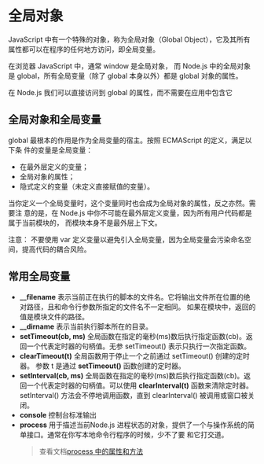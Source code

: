 # 全局对象

JavaScript 中有一个特殊的对象，称为全局对象（Global Object），它及其所有属性都可以在程序的任何地方访问，即全局变量。

在浏览器 JavaScript 中，通常 window 是全局对象， 而 Node.js 中的全局对象是 global，所有全局变量（除了 global 本身以外）都是 global 对象的属性。

在 Node.js 我们可以直接访问到 global 的属性，而不需要在应用中包含它

## 全局对象和全局变量

global 最根本的作用是作为全局变量的宿主。按照 ECMAScript 的定义，满足以下条 件的变量是全局变量：

* 在最外层定义的变量；
* 全局对象的属性；
* 隐式定义的变量（未定义直接赋值的变量）。

当你定义一个全局变量时，这个变量同时也会成为全局对象的属性，反之亦然。需要注 意的是，在 Node.js 中你不可能在最外层定义变量，因为所有用户代码都是属于当前模块的， 而模块本身不是最外层上下文。

注意： 不要使用 var 定义变量以避免引入全局变量，因为全局变量会污染命名空间，提高代码的耦合风险。

## 常用全局变量

* **__filename**
表示当前正在执行的脚本的文件名。它将输出文件所在位置的绝对路径，且和命令行参数所指定的文件名不一定相同。 如果在模块中，返回的值是模块文件的路径。
* **__dirname**
表示当前执行脚本所在的目录。
* **setTimeout(cb, ms)**
全局函数在指定的毫秒(ms)数后执行指定函数(cb)。返回一个代表定时器的句柄值。无参 setTimeout() 表示只执行一次指定函数。
* **clearTimeout(t)**
全局函数用于停止一个之前通过 setTimeout() 创建的定时器。 参数 t 是通过 **setTimeout()** 函数创建的定时器。
* **setInterval(cb, ms)**
全局函数在指定的毫秒(ms)数后执行指定函数(cb)。返回一个代表定时器的句柄值。可以使用 **clearInterval(t)** 函数来清除定时器。setInterval() 方法会不停地调用函数，直到 clearInterval() 被调用或窗口被关闭。
* **console**
控制台标准输出
* **process**
用于描述当前Node.js 进程状态的对象，提供了一个与操作系统的简单接口。通常在你写本地命令行程序的时候，少不了要 和它打交道。
    >查看文档[process 中的属性和方法](https://www.runoob.com/nodejs/nodejs-global-object.html)
